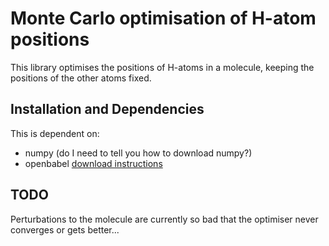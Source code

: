 # Monte Carlo optimisation of H-atom positions

This library optimises the positions of H-atoms in a molecule, keeping the positions of the other atoms fixed. 

## Installation and Dependencies 
This is dependent on: 
- numpy (do I need to tell you how to download numpy?)
- openbabel [download instructions](https://openbabel.org/docs/dev/Installation/install.html)

## TODO
Perturbations to the molecule are currently so bad that the optimiser never converges or gets better...


